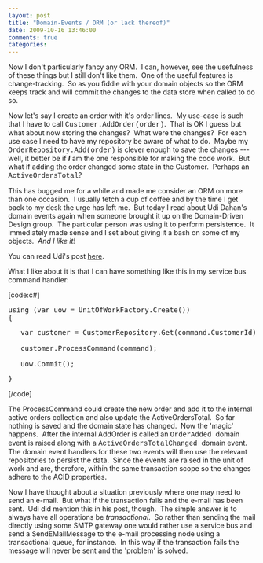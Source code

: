 ```yaml
---
layout: post
title: "Domain-Events / ORM (or lack thereof)"
date: 2009-10-16 13:46:00
comments: true
categories: 
---
```


<p>Now I don't particularly fancy any ORM.&nbsp; I can, however, see the usefulness of these things but I still don't like them.&nbsp; One of the useful features is change-tracking.&nbsp; So as you fiddle with your domain objects so the ORM keeps track and will commit the changes to the data store when called to do so.</p>
<p>Now let's say I create an order with it's order lines.&nbsp; My use-case is such that I have to call <span style="font-family: courier new,courier;">Customer.AddOrder(order)</span>.&nbsp; That is OK I guess but what about now storing the changes?&nbsp; What were the changes?&nbsp; For each use case I need to have my repository be aware of what to do.&nbsp; Maybe my <span style="font-family: courier new,courier;">OrderRepository.Add(order)</span> is clever enough to save the changes --- well, it better be if <strong><em>I</em></strong> am the one responsible for making the code work.&nbsp; But what if adding the order changed some state in the Customer.&nbsp; Perhaps an <span style="font-family: courier new,courier;">ActiveOrdersTotal</span>?</p>
<p>This has bugged me for a while and made me consider an ORM on more than one occasion.&nbsp; I usually fetch a cup of coffee and by the time I get back to my desk the urge has left me.&nbsp; But today I read about Udi Dahan's domain events again when someone brought it up on the Domain-Driven Design group.&nbsp; The particular person was using it to perform persistence.&nbsp; It immediately made sense and I set about giving it a bash on some of my objects.&nbsp; <em>And I like it!</em></p>
<p>You can read Udi's post <a href="http://www.udidahan.com/2009/06/14/domain-events-salvation/">here</a>.</p>
<p>What I like about it is that I can have something like this in my service bus command handler:</p>
<p>[code:c#]</p>
<pre>using (var uow = UnitOfWorkFactory.Create())<br />{</pre>
<pre>&nbsp;&nbsp; var customer = CustomerRepository.Get(command.CustomerId);<br />   <br />   customer.ProcessCommand(command);<br />   <br />   uow.Commit();<br /></pre>
<pre>}<br /></pre>
<p>[/code]</p>
<p>The ProcessCommand could create the new order and add it to the internal active orders collection and also update the ActiveOrdersTotal.&nbsp; So far nothing is saved and the domain state has changed.&nbsp; Now the 'magic' happens.&nbsp; After the internal AddOrder is called an <span style="font-family: courier new,courier;">OrderAdded </span>domain event is raised along with a <span style="font-family: courier new,courier;">ActiveOrdersTotalChanged </span>domain event.&nbsp; The domain event handlers for these two events will then use the relevant repositories to persist the data.&nbsp; Since the events are raised in the unit of work and are, therefore, within the same transaction scope so the changes adhere to the ACID properties.</p>
<p>Now I have thought about a situation previously where one may need to send an e-mail.&nbsp; But what if the transaction fails and the e-mail has been sent.&nbsp; Udi did mention this in his post, though.&nbsp; The simple answer is to always have all operations be <em>transactional</em>.&nbsp; So rather than sending the mail directly using some SMTP gateway one would rather use a service bus and send a SendEMailMessage to the e-mail processing node using a transactional queue, for instance.&nbsp; In this way if the transaction fails the message will never be sent and the 'problem' is solved.</p>